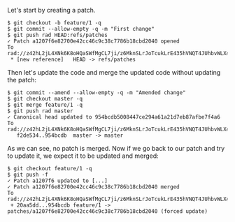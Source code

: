Let's start by creating a patch.

``` (stderr) RAD_SOCKET=/dev/null
$ git checkout -b feature/1 -q
$ git commit --allow-empty -q -m "First change"
$ git push rad HEAD:refs/patches
✓ Patch a1207f6e82700e42cc46c9c38c7786b18cbd2040 opened
To rad://z42hL2jL4XNk6K8oHQaSWfMgCL7ji/z6MknSLrJoTcukLrE435hVNQT4JUhbvWLX4kUzqkEStBU8Vi
 * [new reference]   HEAD -> refs/patches
```

Then let's update the code and merge the updated code without updating the patch:

``` (stderr) RAD_SOCKET=/dev/null
$ git commit --amend --allow-empty -q -m "Amended change"
$ git checkout master -q
$ git merge feature/1 -q
$ git push rad master
✓ Canonical head updated to 954bcdb5008447ce294a61a21d7eb87afbe7f4a6
To rad://z42hL2jL4XNk6K8oHQaSWfMgCL7ji/z6MknSLrJoTcukLrE435hVNQT4JUhbvWLX4kUzqkEStBU8Vi
   f2de534..954bcdb  master -> master
```

As we can see, no patch is merged. Now if we go back to our patch and try to
update it, we expect it to be updated and merged:

``` (stderr) RAD_SOCKET=/dev/null
$ git checkout feature/1 -q
$ git push -f
✓ Patch a1207f6 updated to [...]
✓ Patch a1207f6e82700e42cc46c9c38c7786b18cbd2040 merged
To rad://z42hL2jL4XNk6K8oHQaSWfMgCL7ji/z6MknSLrJoTcukLrE435hVNQT4JUhbvWLX4kUzqkEStBU8Vi
 + 20aa5dd...954bcdb feature/1 -> patches/a1207f6e82700e42cc46c9c38c7786b18cbd2040 (forced update)
```
